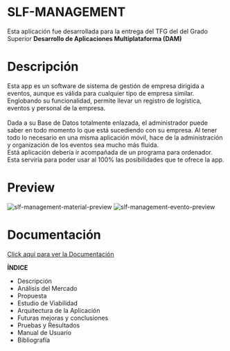 # SLF-MANAGEMENT
Esta aplicación fue desarrollada para la entrega del TFG del del Grado Superior <b>Desarrollo de Aplicaciones Multiplataforma (DAM)</b> </br>

# Descripción
Esta app es un software de sistema de gestión de empresa dirigida a eventos, aunque es válida para cualquier tipo de empresa similar. </br>
Englobando su funcionalidad, permite llevar un registro de logística, eventos y personal de la empresa. </br>
</br>
Dada a su Base de Datos totalmente enlazada, el administrador puede saber en todo momento lo que está sucediendo con su empresa.
Al tener todo lo necesario en una misma aplicación móvil, hace de la administración y organización de los eventos sea mucho más fluida.</br>
Está aplicación debería ir acompañada de un programa para ordenador. Esta serviría para poder usar al 100% las posibilidades que te ofrece la app.

# Preview
![slf-management-material-preview](https://github.com/jcarlosalarconp/SLF-MANAGEMENT/assets/48281276/47deb639-a9c6-4393-a0dc-6f06580d8f74)
![slf-management-evento-preview](https://github.com/jcarlosalarconp/SLF-MANAGEMENT/assets/48281276/3d8fef2c-08bd-4373-ab87-16a5e4a7b3ec)

# Documentación
<a href="/Documentaci%C3%B3n%20SLF-MANAGEMENT.pdf">Click aquí para ver la Documentación</a>

<b>ÍNDICE</b>
- Descripción
- Análisis del Mercado
- Propuesta
- Estudio de Viabilidad
- Arquitectura de la Aplicación
- Futuras mejoras y conclusiones
- Pruebas y Resultados
- Manual de Usuario
- Bibliografía

